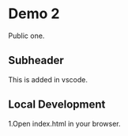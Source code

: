 # Demo 2
Public one.
## Subheader
This is added in vscode.

## Local Development
1.Open index.html in your browser.
